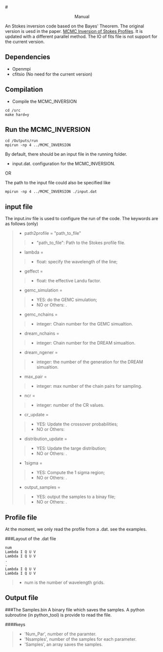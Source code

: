 <script type="text/javascript" src="http://cdn.mathjax.org/mathjax/latest/MathJax.js?config=default"></script>



#<p style="text-align: center;">Manual</p>


An Stokes inversion code based on the Bayes' Theorem.
The original version is uesd in the paper.
[MCMC Inversion of Stokes Profiles](https://ui.adsabs.harvard.edu/abs/2019ApJ...875..127L/citations). It is updated with a different parallel method. The IO of fits file is not support for the current version.

## Dependencies

* Openmpi
* cfitsio (No need for the current version)


## Compilation

* Compile the MCMC_INVERSION 

```
cd /src
make hard=y
```
 



## Run the MCMC_INVERSION 

```
cd /Outputs/run 
mpirun -np 4 ../MCMC_INVERSION 
```
By default, there should be an input file in the running folder.

* input.dat. configuration for the MCMC_INVERSION.

OR 

The path to the input file could also be specified like

```
mpirun -np 4 ../MCMC_INVERSION ./input.dat
```

## input file

The input.inv file is used to configure the run of the code.
The keywords are as follows (only)


>* path2profile  = "path\_to\_file"
>>* "path\_to\_file": Path to the Stokes profile file.   
> 
>* lambda = 
>>* float: specify the wavelength of the line; 
>
>* geffect = 
>>* float: the effective Landu factor.
>
>* gemc_simulation = 
>>* YES: do the GEMC simulation; 
>>* NO or Others: .
>
>* gemc_nchains = 
>>* integer: Chain number for the GEMC simualtion. 
>
>* dream_nchains = 
>>* integer: Chain number for the DREAM simualtion. 
>
>* dream_ngener = 
>>* integer: the number of the generation for the DREAM simualtion. 
>
>* max_pair =
>>* integer: max number of the chain pairs for sampling. 
>
>* ncr = 
>>* integer: number of the CR values. 
>
>* cr_update = 
>>* YES: Update the crossover probabilities; 
>>* NO or Others: 
>
>* distribution_update =
>>* YES: Update the targe distribution; 
>>* NO or Others: .
>
>* 1sigma =
>>* YES: Compute the 1 sigma region; 
>>* NO or Others: .
>
>* output_samples =
>>* YES: output the samples to a binay file; 
>>* NO or Others: .

## Profile file

At the moment, we only read the profile from a .dat. 
see the examples.

###Layout of the .dat file

```
num 
Lambda I Q U V
Lambda I Q U V
.
.
Lambda I Q U V
Lambda I Q U V
```
>* num is the number of wavelength grids.
>

## Output file 

###The Samples.bin
A binary file which saves the samples.
A python subroutine (in python_tool) is provide to read the file.

####keys
>* 'Num_Par', number of the paramter.
>* 'Nsamples', number of the samples for each parameter.
>* 'Samples', an array saves the samples.
